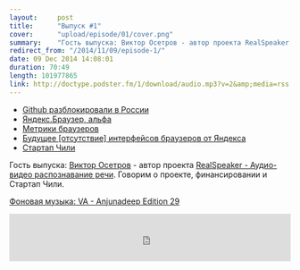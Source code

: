 ```yaml
---
layout:     post
title:      "Выпуск #1"
cover:      "upload/episode/01/cover.png"
summary:    "Гость выпуска: Виктор Осетров - автор проекта RealSpeaker - Аудио-видео распознавание речи. Говорим о проекте, финансировании и Стартап Чили."
redirect_from: "/2014/11/09/episode-1/"
date: 09 Dec 2014 14:08:01
duration: 70:49
length: 101977865
link: http://doctype.podster.fm/1/download/audio.mp3?v=2&amp;media=rss
---
```


- [Github разблокировали в России](http://roem.ru/2014/12/05/github113248/)
- [Яндекс.Браузер, альфа](https://tech.yandex.ru/browser/transparency/)
- [Метрики браузеров](http://gs.statcounter.com/)
- [Будущее [отсутствие] интерфейсов браузеров от Яндекса](http://habrahabr.ru/company/yandex/blog/244343/)
- [Стартап Чили](http://www.startupchile.org/)

Гость выпуска: [Виктор Осетров](http://twitter.com/ViktorOsetrov) - автор проекта [RealSpeaker - Аудио-видео распознавание речи](http://www.realspeaker.net/). Говорим о проекте, финансировании и Стартап Чили.

[Фоновая музыка: VA - Anjunadeep Edition 29](https://soundcloud.com/anjunadeep/the-anjunadeep-edition-29-with-john-monkman)

<iframe width="100%" height="85" src="http://doctype.podster.fm/1/embed/13?link=0&ap=0" frameborder="0" allowtransparency="true"></iframe>